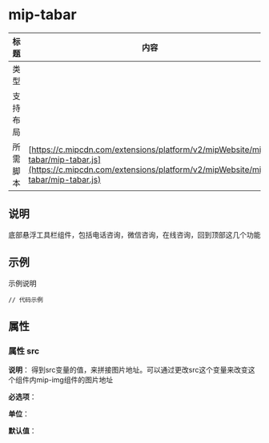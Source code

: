 # mip-tabar

标题|内容
----|----
类型|
支持布局|
所需脚本| [https://c.mipcdn.com/extensions/platform/v2/mipWebsite/mip-tabar/mip-tabar.js](https://c.mipcdn.com/extensions/platform/v2/mipWebsite/mip-tabar/mip-tabar.js)

## 说明

底部悬浮工具栏组件，包括电话咨询，微信咨询，在线咨询，回到顶部这几个功能

## 示例

示例说明

```
// 代码示例
```

## 属性

### 属性 src

**说明**：
得到src变量的值，来拼接图片地址。可以通过更改src这个变量来改变这个组件内mip-img组件的图片地址

**必选项**：

**单位**：

**默认值**：
